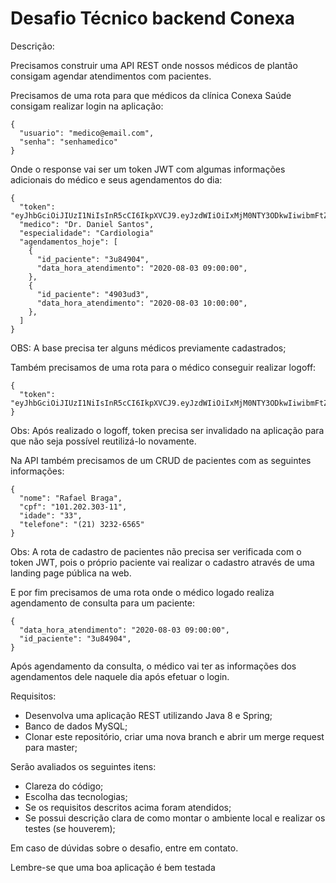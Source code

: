 # Desafio Técnico backend Conexa

Descrição:

Precisamos construir uma API REST onde nossos médicos de plantão consigam agendar atendimentos com pacientes.

Precisamos de uma rota para que médicos da clínica Conexa Saúde consigam realizar login na aplicação:
```
{
  "usuario": "medico@email.com",
  "senha": "senhamedico"
}
```

Onde o response vai ser um token JWT com algumas informações adicionais do médico e seus agendamentos do dia:
```
{
  "token": "eyJhbGciOiJIUzI1NiIsInR5cCI6IkpXVCJ9.eyJzdWIiOiIxMjM0NTY3ODkwIiwibmFtZSI6IkpvaG4gRG9lIiwiaWF0IjoxNTE2MjM5MDIyfQ.SflKxwRJSMeKKF2QT4fwpMeJf36POk6yJV_adQssw5c",
  "medico": "Dr. Daniel Santos",
  "especialidade": "Cardiologia"
  "agendamentos_hoje": [
    {
      "id_paciente": "3u84904",
      "data_hora_atendimento": "2020-08-03 09:00:00",
    },
    {
      "id_paciente": "4903ud3",
      "data_hora_atendimento": "2020-08-03 10:00:00",
    },
  ]
}
```
OBS: A base precisa ter alguns médicos previamente cadastrados;


Também precisamos de uma rota para o médico conseguir realizar logoff:
```
{
  "token": "eyJhbGciOiJIUzI1NiIsInR5cCI6IkpXVCJ9.eyJzdWIiOiIxMjM0NTY3ODkwIiwibmFtZSI6IkpvaG4gRG9lIiwiaWF0IjoxNTE2MjM5MDIyfQ.SflKxwRJSMeKKF2QT4fwpMeJf36POk6yJV_adQssw5c"
}
```
Obs: Após realizado o logoff, token precisa ser invalidado na aplicação para que não seja possível reutilizá-lo novamente. 


Na API também precisamos de um CRUD de pacientes com as seguintes informações:
```
{
  "nome": "Rafael Braga",
  "cpf": "101.202.303-11",
  "idade": "33",
  "telefone": "(21) 3232-6565"
}
```
Obs: A rota de cadastro de pacientes não precisa ser verificada com o token JWT, pois o próprio paciente vai realizar o cadastro através de uma landing page pública na web.

E por fim precisamos de uma rota onde o médico logado realiza agendamento de consulta para um paciente:
```
{
  "data_hora_atendimento": "2020-08-03 09:00:00",
  "id_paciente": "3u84904",
}
```
Após agendamento da consulta, o médico vai ter as informações dos agendamentos dele naquele dia após efetuar o login. 


Requisitos:
* Desenvolva uma aplicação REST utilizando Java 8 e Spring;
* Banco de dados MySQL;
* Clonar este repositório, criar uma nova branch e abrir um merge request para master;


Serão avaliados os seguintes itens:
* Clareza do código;
* Escolha das tecnologias;
* Se os requisitos descritos acima foram atendidos;
* Se possui descrição clara de como montar o ambiente local e realizar os testes (se houverem);

Em caso de dúvidas sobre o desafio, entre em contato.

Lembre-se que uma boa aplicação é bem testada






